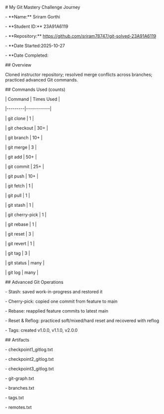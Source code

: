 \# My Git Mastery Challenge Journey



\- \*\*Name:\*\* Sriram Gorthi

\- \*\*Student ID:\*\* 23A91A6119

\- \*\*Repository:\*\* https://github.com/sriram78747/git-solved-23A91A6119

\- \*\*Date Started:2025-10-27

\- \*\*Date Completed:

\## Overview

Cloned instructor repository; resolved merge conflicts across branches; practiced advanced Git commands.



\## Commands Used (counts)

| Command | Times Used |

|---------|------------|

| git clone | 1 |

| git checkout | 30+ |

| git branch | 10+ |

| git merge | 3 |

| git add | 50+ |

| git commit | 25+ |

| git push | 10+ |

| git fetch | 1 |

| git pull | 1 |

| git stash | 1 |

| git cherry-pick | 1 |

| git rebase | 1 |

| git reset | 3 |

| git revert | 1 |

| git tag | 3 |

| git status | many |

| git log | many |





\## Advanced Git Operations

\- Stash: saved work-in-progress and restored it

\- Cherry-pick: copied one commit from feature to main

\- Rebase: reapplied feature commits to latest main

\- Reset \& Reflog: practiced soft/mixed/hard reset and recovered with reflog

\- Tags: created v1.0.0, v1.1.0, v2.0.0



\## Artifacts

\- checkpoint1\_gitlog.txt

\- checkpoint2\_gitlog.txt

\- checkpoint3\_gitlog.txt

\- git-graph.txt

\- branches.txt

\- tags.txt

\- remotes.txt



